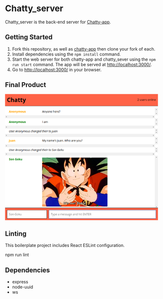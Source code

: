 # Chatty_server

Chatty_server is the back-end server for [Chatty-app](https://github.com/BroodMeister/chatty-app).

## Getting Started

1. Fork this repository, as well as [chatty-app](https://github.com/BroodMeister/chatty-app) then clone your fork of each.
2. Install dependencies using the `npm install` command.
3. Start the web server for both chatty-app and chatty_sever using the `npm run start` command. The app will be served at <http://localhost:3000/>.
4. Go to <http://localhost:3000/> in your browser.

## Final Product


!["Screenshot that shows all basic functionality."](https://raw.githubusercontent.com/BroodMeister/chatty-app/master/docs/home-page.png)

## Linting

This boilerplate project includes React ESLint configuration.

npm run lint

## Dependencies

* express
* node-uuid
* ws